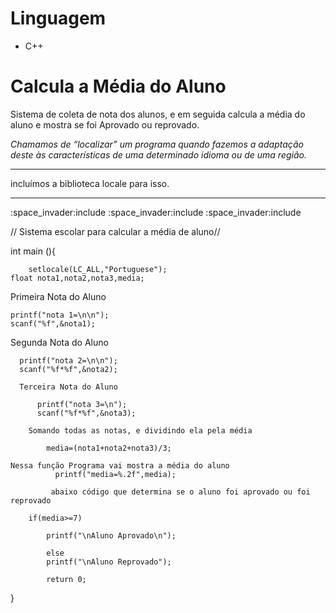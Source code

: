 # Linguagem
 * C++	
# Calcula a Média do Aluno
 Sistema de coleta de nota dos alunos, e em seguida calcula a média do aluno e mostra se foi Aprovado ou reprovado.



*Chamamos de “localizar” um programa quando fazemos a adaptação deste às
 características de uma determinado idioma ou de uma região.*
 <hr>
 incluímos a biblioteca locale para isso.
 
<hr>
:space_invader:include <stdio.h>
:space_invader:include <stdlib.h>
:space_invader:include <locale.h>

// Sistema escolar para calcular a média de aluno// 


int main (){
		
		setlocale(LC_ALL,"Portuguese");
	float nota1,nota2,nota3,media;
  
 Primeira Nota do Aluno
  
    printf("nota 1=\n\n");
    scanf("%f",&nota1);
    
   Segunda Nota do Aluno
	 
      printf("nota 2=\n\n");
      scanf("%f*%f",&nota2);
	
      Terceira Nota do Aluno
    
          printf("nota 3=\n");
          scanf("%f*%f",&nota3);
	
        Somando todas as notas, e dividindo ela pela média
  
            media=(nota1+nota2+nota3)/3;
	  
    Nessa função Programa vai mostra a média do aluno
              printf("media=%.2f",media);
              
			 abaixo código que determina se o aluno foi aprovado ou foi reprovado
       
		if(media>=7)
		
			printf("\nAluno Aprovado\n");
			
			else 
			printf("\nAluno Reprovado");
			
			return 0;
	
	
}
